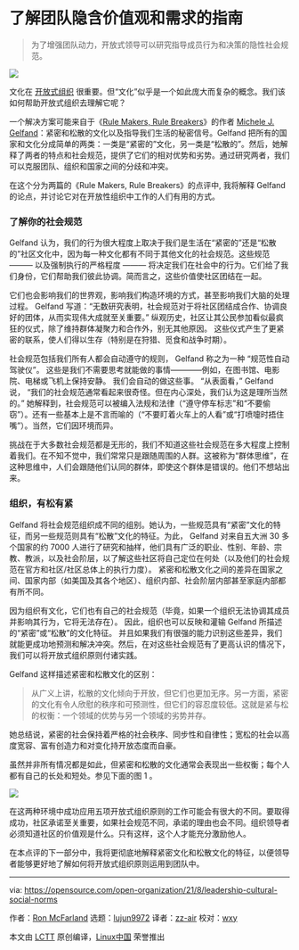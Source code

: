 [#]: subject: "A guide to understanding your team's implicit values and needs"
[#]: via: "https://opensource.com/open-organization/21/8/leadership-cultural-social-norms"
[#]: author: "Ron McFarland https://opensource.com/users/ron-mcfarland"
[#]: collector: "lujun9972"
[#]: translator: "zz-air"
[#]: reviewer: "wxy"
[#]: publisher: "wxy"
[#]: url: "https://linux.cn/article-13765-1.html"

了解团队隐含价值观和需求的指南
======

> 为了增强团队动力，开放式领导可以研究指导成员行为和决策的隐性社会规范。

![](https://img.linux.net.cn/data/attachment/album/202109/08/142831uj5zz2shqr1pybr2.jpg)

文化在 [开放式组织][2] 很重要。但“文化”似乎是一个如此庞大而复杂的概念。我们该如何帮助开放式组织去理解它呢？

一个解决方案可能来自于《[Rule Makers, Rule Breakers][4]》的作者 [Michele J. Gelfand][3]：紧密和松散的文化以及指导我们生活的秘密信号。Gelfand 把所有的国家和文化分成简单的两类：一类是“紧密的”文化，另一类是“松散的”。然后，她解释了两者的特点和社会规范，提供了它们的相对优势和劣势。通过研究两者，我们可以克服团队、组织和国家之间的分歧和冲突。

在这个分为两篇的《Rule Makers, Rule Breakers》的点评中, 我将解释 Gelfand 的论点，并讨论它对在开放性组织中工作的人们有用的方式。

### 了解你的社会规范

Gelfand 认为，我们的行为很大程度上取决于我们是生活在“紧密的”还是“松散的”社区文化中，因为每一种文化都有不同于其他文化的社会规范。这些规范 ——— 以及强制执行的严格程度 ——— 将决定我们在社会中的行为。它们给了我们身份，它们帮助我们彼此协调。简而言之，这些价值使社区团结在一起。

它们也会影响我们的世界观，影响我们构造环境的方式，甚至影响我们大脑的处理过程。 Gelfand 写道：“无数研究表明，社会规范对于将社区团结成合作、协调良好的团体，从而实现伟大成就至关重要。” 纵观历史，社区让其公民参加看似最疯狂的仪式，除了维持群体凝聚力和合作外，别无其他原因。 这些仪式产生了更紧密的联系，使人们得以生存（特别是在狩猎、觅食和战争时期）。

社会规范包括我们所有人都会自动遵守的规则， Gelfand 称之为一种 “规范性自动驾驶仪”。 这些是我们不需要思考就能做的事情————例如，在图书馆、电影院、电梯或飞机上保持安静。 我们会自动的做这些事。 “从表面看，” Gelfand 说， “我们的社会规范通常看起来很奇怪。但在内心深处，我们认为这是理所当然的。” 她解释到，社会规范可以被编入法规和法律（“遵守停车标志”和“不要偷窃”）。还有一些基本上是不言而喻的（“不要盯着火车上的人看”或“打喷嚏时捂住嘴”）。当然，它们因环境而异。

挑战在于大多数社会规范都是无形的，我们不知道这些社会规范在多大程度上控制着我们。在不知不觉中，我们常常只是跟随周围的人群。这被称为“群体思维”，在这种思维中，人们会跟随他们认同的群体，即使这个群体是错误的。他们不想站出来。

### 组织，有松有紧

Gelfand 将社会规范组织成不同的组别。她认为，一些规范具有“紧密”文化的特征，而另一些规范则具有“松散”文化的特征。为此， Gelfand 对来自五大洲 30 多个国家的约 7000 人进行了研究和抽样，他们具有广泛的职业、性别、年龄、宗教、教派，以及社会阶层，以了解这些社区将自己定位在何处（以及他们的社会规范在官方和社区/社区总体上的执行力度）。 紧密和松散文化之间的差异在国家之间、国家内部（如美国及其各个地区）、组织内部、社会阶层内部甚至家庭内部都有所不同。

因为组织有文化，它们也有自己的社会规范（毕竟，如果一个组织无法协调其成员并影响其行为，它将无法存在）。 因此，组织也可以反映和灌输 Gelfand 所描述的“紧密”或“松散”的文化特征。 并且如果我们有很强的能力识别这些差异，我们就能更成功地预测和解决冲突。然后，在对这些社会规范有了更高认识的情况下，我们可以将开放式组织原则付诸实践。

Gelfand 这样描述紧密和松散文化的区别：

> 从广义上讲，松散的文化倾向于开放，但它们也更加无序。另一方面，紧密的文化有令人欣慰的秩序和可预测性，但它们的容忍度较低。这就是紧与松的权衡：一个领域的优势与另一个领域的劣势并存。

她总结说，紧密的社会保持着严格的社会秩序、同步性和自律性；宽松的社会以高度宽容、富有创造力和对变化持开放态度而自豪。

虽然并非所有情况都是如此，但紧密和松散的文化通常会表现出一些权衡；每个人都有自己的长处和短处。参见下面的图 1 。

![][5]

在这两种环境中成功应用五项开放式组织原则的工作可能会有很大的不同。要取得成功，社区承诺至关重要，如果社会规范不同，承诺的理由也会不同。组织领导者必须知道社区的价值观是什么。只有这样，这个人才能充分激励他人。

在本点评的下一部分中，我将更彻底地解释紧密文化和松散文化的特征，以便领导者能够更好地了解如何将开放式组织原则运用到团队中。

--------------------------------------------------------------------------------

via: https://opensource.com/open-organization/21/8/leadership-cultural-social-norms

作者：[Ron McFarland][a]
选题：[lujun9972][b]
译者：[zz-air](https://github.com/zz-air)
校对：[wxy](https://github.com/wxy)

本文由 [LCTT](https://github.com/LCTT/TranslateProject) 原创编译，[Linux中国](https://linux.cn/) 荣誉推出

[a]: https://opensource.com/users/ron-mcfarland
[b]: https://github.com/lujun9972
[1]: https://opensource.com/sites/default/files/styles/image-full-size/public/lead-images/leader-team-laptops-conference-meeting.png?itok=ztoA0E6f (Working meetings can be effective meetings)
[2]: https://theopenorganization.org/definition/
[3]: https://www.michelegelfand.com/
[4]: https://www.michelegelfand.com/rule-makers-rule-breakers
[5]: https://opensource.com/sites/default/files/images/open-org/rule-makers-breakers-1.png
